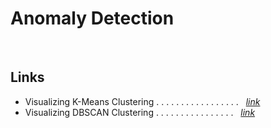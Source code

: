Anomaly Detection
=================
<br>


Links 
-----

-  Visualizing K-Means Clustering . . . . . . . . . . . . . . . . . &nbsp; [*link*](https://www.naftaliharris.com/blog/visualizing-k-means-clustering/)
-  Visualizing DBSCAN Clustering . . . . . . . . . . . . . . . . &nbsp; [*link*](https://www.naftaliharris.com/blog/visualizing-dbscan-clustering/)




